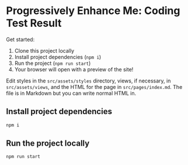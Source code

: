 # Progressively Enhance Me: Coding Test Result

Get started:

1. Clone this project locally
2. Install project dependencies (`npm i`)
3. Run the project (`npm run start`)
4. Your browser will open with a preview of the site!

Edit styles in the `src/assets/styles` directory, views, if necessary, in `src/assets/views`, and the HTML for the page in `src/pages/index.md`. The file is in Markdown but you can write normal HTML in.

## Install project dependencies

```bash
npm i
```

## Run the project locally

```bash
npm run start
```
